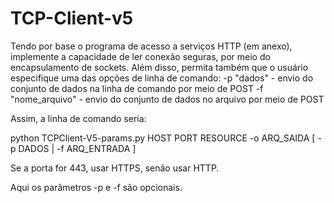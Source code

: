 # TCP-Client-v5

Tendo por base o programa de acesso a serviços HTTP (em anexo), implemente a capacidade de ler conexão seguras, por meio do encapsulamento de sockets. Além disso, permita também que o usuário especifique uma das opções de linha de comando:
    -p "dados"  -  envio do conjunto de dados na linha de comando por meio de POST
    -f  "nome_arquivo" -  envio do conjunto de dados no arquivo por meio de POST

Assim, a linha de comando seria:

python TCPClient-V5-params.py HOST PORT  RESOURCE -o ARQ_SAIDA  [ -p DADOS | -f ARQ_ENTRADA ]

Se a porta for 443, usar HTTPS, senão usar HTTP.

Aqui os parâmetros -p  e -f são opcionais.
